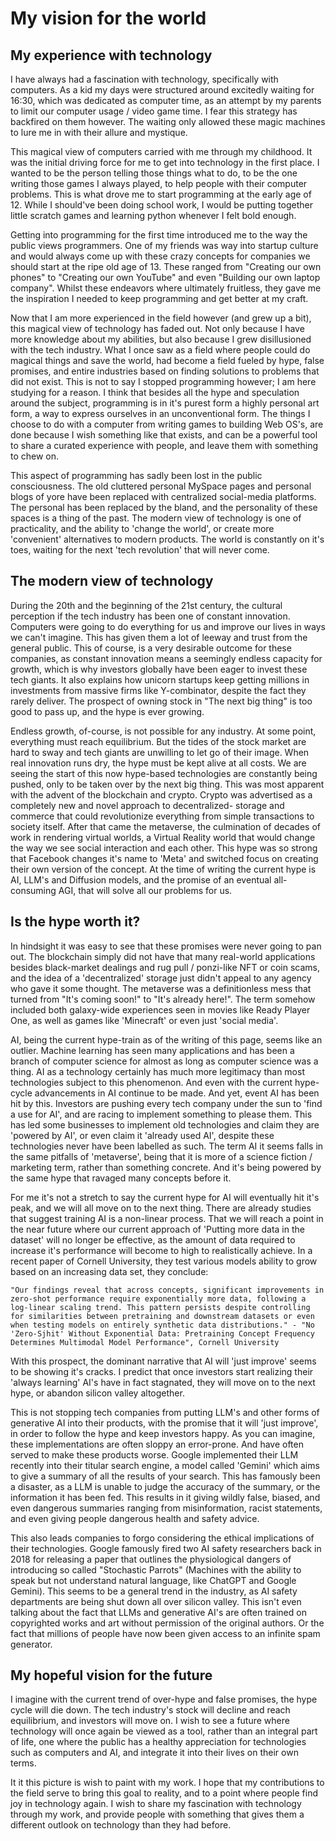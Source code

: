 # My vision for the world

## My experience with technology

I have always had a fascination with technology, specifically with computers. As a kid my days were structured around excitedly waiting for 16:30, which was dedicated as computer time, as an attempt by my parents to limit our computer usage / video game time. I fear this strategy has backfired on them however. The waiting only allowed these magic machines to lure me in with their allure and mystique.

This magical view of computers carried with me through my childhood. It was the initial driving force for me to get into technology in the first place. I wanted to be the person telling those things what to do, to be the one writing those games I always played, to help people with their computer problems. This is what drove me to start programming at the early age of 12. While I should've been doing school work, I would be putting together little scratch games and learning python whenever I felt bold enough.

Getting into programming for the first time introduced me to the way the public views programmers. One of my friends was way into startup culture and would always come up with these crazy concepts for companies we should start at the ripe old age of 13. These ranged from "Creating our own phones" to "Creating our own YouTube" and even "Building our own laptop company". Whilst these endeavors where ultimately fruitless, they gave me the inspiration I needed to keep programming and get better at my craft.

Now that I am more experienced in the field however (and grew up a bit), this magical view of technology has faded out. Not only because I have more knowledge about my abilities, but also because I grew disillusioned with the tech industry. What I once saw as a field where people could do magical things and save the world, had become a field fueled by hype, false promises, and entire industries based on finding solutions to problems that did not exist. This is not to say I stopped programming however; I am here studying for a reason. I think that besides all the hype and speculation around the subject, programming is in it's purest form a highly personal art form, a way to express ourselves in an unconventional form. The things I choose to do with a computer from writing games to building Web OS's, are done because I wish something like that exists, and can be a powerful tool to share a curated experience with people, and leave them with something to chew on.

This aspect of programming has sadly been lost in the public consciousness. The old cluttered personal MySpace pages and personal blogs of yore have been replaced with centralized social-media platforms. The personal has been replaced by the bland, and the personality of these spaces is a thing of the past. The modern view of technology is one of practicality, and the ability to 'change the world', or create more 'convenient' alternatives to modern products. The world is constantly on it's toes, waiting for the next 'tech revolution' that will never come.

## The modern view of technology

During the 20th and the beginning of the 21st century, the cultural perception if the tech industry has been one of constant innovation. Computers were going to do everything for us and improve our lives in ways we can't imagine. This has given them a lot of leeway and trust from the general public. This of course, is a very desirable outcome for these companies, as constant innovation means a seemingly endless capacity for growth, which is why investors globally have been eager to invest these tech giants. It also explains how unicorn startups keep getting millions in investments from massive firms like Y-combinator, despite the fact they rarely deliver. The prospect of owning stock in "The next big thing" is too good to pass up, and the hype is ever growing.

Endless growth, of-course, is not possible for any industry. At some point, everything must reach equilibrium. But the tides of the stock market are hard to sway and tech giants are unwilling to let go of their image. When real innovation runs dry, the hype must be kept alive at all costs. We are seeing the start of this now hype-based technologies are constantly being pushed, only to be taken over by the next big thing. This was most apparent with the advent of the blockchain and crypto. Crypto was advertised as a completely new and novel approach to decentralized- storage and commerce that could revolutionize everything from simple transactions to society itself. After that came the metaverse, the culmination of decades of work in rendering virtual worlds, a Virtual Reality world that would change the way we see social interaction and each other. This hype was so strong that Facebook changes it's name to 'Meta' and switched focus on creating their own version of the concept. At the time of writing the current hype is AI, LLM's and Diffusion models, and the promise of an eventual all-consuming AGI, that will solve all our problems for us.

## Is the hype worth it?

In hindsight it was easy to see that these promises were never going to pan out. The blockchain simply did not have that many real-world applications besides black-market dealings and rug pull / ponzi-like NFT or coin scams, and the idea of a 'decentralized' storage just didn't appeal to any agency who gave it some thought. The metaverse was a definitionless mess that turned from "It's coming soon!" to "It's already here!". The term somehow included both galaxy-wide experiences seen in movies like Ready Player One, as well as games like 'Minecraft' or even just 'social media'.

AI, being the current hype-train as of the writing of this page, seems like an outlier. Machine learning has seen many applications and has been a branch of computer science for almost as long as computer science was a thing. AI as a technology certainly has much more legitimacy than most technologies subject to this phenomenon. And even with the current hype-cycle advancements in AI continue to be made. And yet, event AI has been hit by this. Investors are pushing every tech company under the sun to 'find a use for AI', and are racing to implement something to please them. This has led some businesses to implement old technologies and claim they are 'powered by AI', or even claim it 'already used AI', despite these technologies never have been labelled as such. The term AI it seems falls in the same pitfalls of 'metaverse', being that it is more of a science fiction / marketing term, rather than something concrete. And it's being powered by the same hype that ravaged many concepts before it.

For me it's not a stretch to say the current hype for AI will eventually hit it's peak, and we will all move on to the next thing. There are already studies that suggest training AI is a non-linear process. That we will reach a point in the near future where our current approach of 'Putting more data in the dataset' will no longer be effective, as the amount of data required to increase it's performance will become to high to realistically achieve. In a recent paper of Cornell University, they test various models ability to grow based on an increasing data set, they conclude:

`"Our findings reveal that across concepts, significant improvements in zero-shot performance require exponentially more data, following a log-linear scaling trend. This pattern persists despite controlling for similarities between pretraining and downstream datasets or even when testing models on entirely synthetic data distributions." - "No 'Zero-Sjhit' Without Exponential Data: Pretraining Concept Frequency Determines Multimodal Model Performance", Cornell University`

With this prospect, the dominant narrative that AI will 'just improve' seems to be showing it's cracks. I predict that once investors start realizing their 'always learning' AI's have in fact stagnated, they will move on to the next hype, or abandon silicon valley altogether.

This is not stopping tech companies from putting LLM's and other forms of generative AI into their products, with the promise that it will 'just improve', in order to follow the hype and keep investors happy. As you can imagine, these implementations are often sloppy an error-prone. And have often served to make these products worse. Google implemented their LLM recently into their titular search engine, a model called 'Gemini' which aims to give a summary of all the results of your search. This has famously been a disaster, as a LLM is unable to judge the accuracy of the summary, or the information it has been fed. This results in it giving wildly false, biased, and even dangerous summaries ranging from misinformation, racist statements, and even giving people dangerous health and safety advice.

This also leads companies to forgo considering the ethical implications of their technologies. Google famously fired two AI safety researchers back in 2018 for releasing a paper that outlines the physiological dangers of introducing so called "Stochastic Parrots" (Machines with the ability to speak but not understand natural language, like ChatGPT and Google Gemini). This seems to be a general trend in the industry, as AI safety departments are being shut down all over silicon valley. This isn't even talking about the fact that LLMs and generative AI's are often trained on copyrighted works and art without permission of the original authors. Or the fact that millions of people have now been given access to an infinite spam generator.

## My hopeful vision for the future

I imagine with the current trend of over-hype and false promises, the hype cycle will die down. The tech industry's stock will decline and reach equilibrium, and investors will move on. I wish to see a future where technology will once again be viewed as a tool, rather than an integral part of life, one where the public has a healthy appreciation for technologies such as computers and AI, and integrate it into their lives on their own terms.

It it this picture is wish to paint with my work. I hope that my contributions to the field serve to bring this goal to reality, and to a point where people find joy in technology again. I wish to share my fascination with technology through my work, and provide people with something that gives them a different outlook on technology than they had before.
